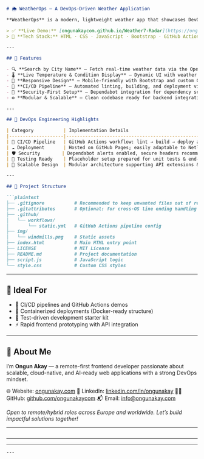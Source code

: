 ````markdown
# 🌦️ WeatherOps – A DevOps-Driven Weather Application

**WeatherOps** is a modern, lightweight weather app that showcases DevOps engineering principles through continuous integration, secure deployment, and clean front-end architecture — all within a public GitHub repository.

> ✅ **Live Demo:** [ongunakaycom.github.io/Weather7-Radar](https://ongunakaycom.github.io/Weather7-Radar)  
> 🔧 **Tech Stack:** HTML · CSS · JavaScript · Bootstrap · GitHub Actions · OpenWeatherMap API

---

## 🚀 Features

- 🔍 **Search by City Name** — Fetch real-time weather data via the OpenWeatherMap API  
- 🌡️ **Live Temperature & Condition Display** — Dynamic UI with weather icons reflecting current conditions  
- 🎨 **Responsive Design** — Mobile-friendly with Bootstrap and custom CSS styling  
- 🔁 **CI/CD Pipeline** — Automated linting, building, and deployment via GitHub Actions on `main` branch pushes  
- 🔐 **Security-First Setup** — Dependabot integration for dependency scanning and recommended security headers  
- ⚙️ **Modular & Scalable** — Clean codebase ready for backend integration, Dockerization, and testing expansion

---

## 🧪 DevOps Engineering Highlights

| Category           | Implementation Details                                              |
|--------------------|-------------------------------------------------------------------|
| 🔄 CI/CD Pipeline   | GitHub Actions workflow: lint → build → deploy automatically       |
| ☁️ Deployment       | Hosted on GitHub Pages; easily adaptable to Netlify or Vercel      |
| 🛡️ Security        | Dependabot alerts enabled, secure headers recommended             |
| 🧪 Testing Ready    | Placeholder setup prepared for unit tests & end-to-end testing    |
| 🧱 Scalable Design  | Modular architecture supporting API extensions & containerization |

---

## 📁 Project Structure

```plaintext
├── .gitignore           # Recommended to keep unwanted files out of repo
├── .gitattributes       # Optional: for cross-OS line ending handling
├── .github/
│   └── workflows/
│       └── static.yml   # GitHub Actions pipeline config
├── img/
│   └── windmills.png    # Static assets
├── index.html           # Main HTML entry point
├── LICENSE              # MIT License
├── README.md            # Project documentation
├── script.js            # JavaScript logic
└── style.css            # Custom CSS styles
````

---

## 📌 Ideal For

* 🔄 CI/CD pipelines and GitHub Actions demos
* 🐳 Containerized deployments (Docker-ready structure)
* 🧪 Test-driven development starter kit
* ⚡ Rapid frontend prototyping with API integration

---

## 👋 About Me

I’m **Ongun Akay** — a remote-first frontend developer passionate about scalable, cloud-native, and AI-ready web applications with a strong DevOps mindset.

🌐 Website: [ongunakay.com](https://ongunakay.com)
💼 LinkedIn: [linkedin.com/in/ongunakay](https://linkedin.com/in/ongunakay)
🧑‍💻 GitHub: [github.com/ongunakaycom](https://github.com/ongunakaycom)
📬 Email: [info@ongunakay.com](mailto:info@ongunakay.com)

*Open to remote/hybrid roles across Europe and worldwide. Let’s build impactful solutions together!*

---
```
```
---
---
```
---